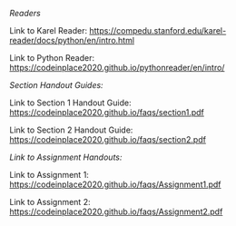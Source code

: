 _Readers_

Link to Karel Reader: https://compedu.stanford.edu/karel-reader/docs/python/en/intro.html

Link to Python Reader: https://codeinplace2020.github.io/pythonreader/en/intro/

_Section Handout Guides:_

Link to Section 1 Handout Guide: https://codeinplace2020.github.io/faqs/section1.pdf

Link to Section 2 Handout Guide: https://codeinplace2020.github.io/faqs/section2.pdf

_Link to Assignment Handouts:_

Link to Assignment 1: https://codeinplace2020.github.io/faqs/Assignment1.pdf

Link to Assignment 2: https://codeinplace2020.github.io/faqs/Assignment2.pdf
